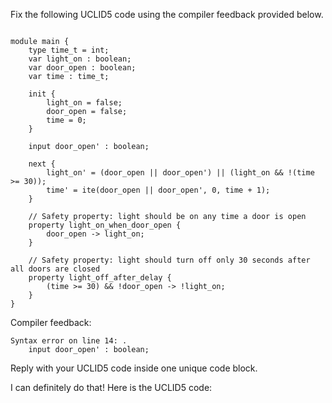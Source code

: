 
Fix the following UCLID5 code using the compiler feedback provided below.

```

module main {
    type time_t = int;
    var light_on : boolean;
    var door_open : boolean;
    var time : time_t;

    init {
        light_on = false;
        door_open = false;
        time = 0;
    }

    input door_open' : boolean;

    next {
        light_on' = (door_open || door_open') || (light_on && !(time >= 30));
        time' = ite(door_open || door_open', 0, time + 1);
    }

    // Safety property: light should be on any time a door is open
    property light_on_when_door_open {
        door_open -> light_on;
    }

    // Safety property: light should turn off only 30 seconds after all doors are closed
    property light_off_after_delay {
        (time >= 30) && !door_open -> !light_on;
    }
}
```

Compiler feedback:

```
Syntax error on line 14: .
    input door_open' : boolean;

```
Reply with your UCLID5 code inside one unique code block.

I can definitely do that! Here is the UCLID5 code:
```
